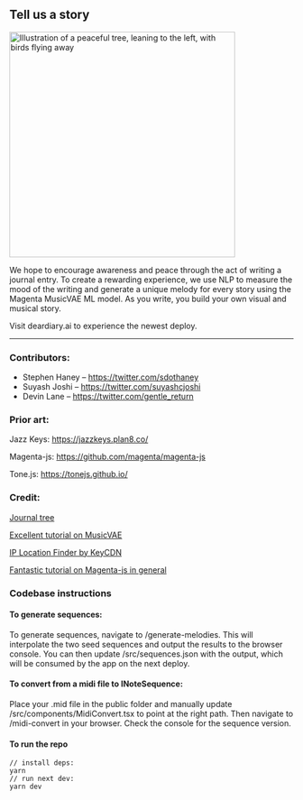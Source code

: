 ## Tell us a story

<img src="https://deardiary.ai/complete-tree.png" width="400" alt="Illustration of a peaceful tree, leaning to the left, with birds flying away" />

We hope to encourage awareness and peace through the act of writing a journal entry. To create a rewarding experience, we use NLP to measure the mood of the writing and generate a unique melody for every story using the Magenta MusicVAE ML model. As you write, you build your own visual and musical story.

Visit deardiary.ai to experience the newest deploy.

---

### Contributors:

- Stephen Haney – https://twitter.com/sdothaney
- Suyash Joshi – https://twitter.com/suyashcjoshi
- Devin Lane – https://twitter.com/gentle_return

### Prior art:

Jazz Keys: https://jazzkeys.plan8.co/

Magenta-js: https://github.com/magenta/magenta-js

Tone.js: https://tonejs.github.io/

### Credit:

[Journal tree](http://clipart-library.com/clip-art/tree-silhouette-svg-25.htm)

[Excellent tutorial on MusicVAE](https://medium.com/@torinblankensmith/melody-mixer-using-deeplearn-js-to-mix-melodies-in-the-browser-8ad5b42b4d0b)

[IP Location Finder by KeyCDN](https://tools.keycdn.com/geo)

[Fantastic tutorial on Magenta-js in general](https://hello-magenta.glitch.me/)

### Codebase instructions

#### To generate sequences:

To generate sequences, navigate to /generate-melodies. This will interpolate the two seed sequences and output the results to the browser console. You can then update /src/sequences.json with the output, which will be consumed by the app on the next deploy.

#### To convert from a midi file to INoteSequence:

Place your .mid file in the public folder and manually update /src/components/MidiConvert.tsx to point at the right path. Then navigate to /midi-convert in your browser. Check the console for the sequence version.

#### To run the repo

```
// install deps:
yarn
// run next dev:
yarn dev
```
